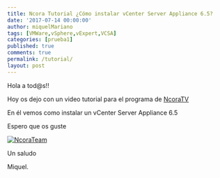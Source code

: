 ```yaml
---
title: Ncora Tutorial ¿Cómo instalar vCenter Server Appliance 6.5?
date: '2017-07-14 00:00:00'
author: miquelMariano
tags: [VMWare,vSphere,vExpert,VCSA]
categories: [prueba1]
published: true
comments: true
permalink: /tutorial/
layout: post
---
```


Hola a tod@s!!

Hoy os dejo con un video tutorial para el programa de [NcoraTV](https://www.ncora.com/tv/)

En él vemos como instalar un vCenter Server Appliance 6.5

Espero que os guste

[![NcoraTeam](https://img.youtube.com/vi/aPMuLQo_eeE/0.jpg)](https://youtu.be/aPMuLQo_eeE "#NcoraTutorial21")

Un saludo

Miquel.